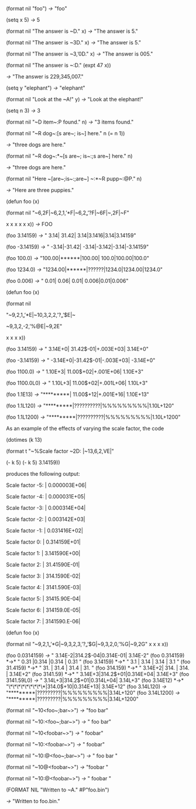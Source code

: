  



(format nil "foo") *→* "foo" 



(setq x 5) *→* 5 



(format nil "The answer is ~D." x) *→* "The answer is 5." 



(format nil "The answer is ~3D." x) *→* "The answer is 5." 



(format nil "The answer is ~3,’0D." x) *→* "The answer is 005." 



(format nil "The answer is ~:D." (expt 47 x)) 



*→* "The answer is 229,345,007." 



(setq y "elephant") *→* "elephant" 



(format nil "Look at the ~A!" y) *→* "Look at the elephant!" 



(setq n 3) *→* 3 



(format nil "~D item~:P found." n) *→* "3 items found." 



(format nil "~R dog~:[s are~; is~] here." n (= n 1)) 



*→* "three dogs are here." 



(format nil "~R dog~:\*~[s are~; is~:;s are~] here." n) 



*→* "three dogs are here." 



(format nil "Here ~[are~;is~:;are~] ~:\*~R pupp~:@P." n) 



*→* "Here are three puppies." 



(defun foo (x) 



(format nil "~6,2F|~6,2,1,’\*F|~6,2„’?F|~6F|~,2F|~F" 



x x x x x x)) *→* FOO 



(foo 3.14159) *→* " 3.14| 31.42| 3.14|3.1416|3.14|3.14159" 



(foo -3.14159) *→* " -3.14|-31.42| -3.14|-3.142|-3.14|-3.14159" 



(foo 100.0) *→* "100.00|\*\*\*\*\*\*|100.00| 100.0|100.00|100.0" 



(foo 1234.0) *→* "1234.00|\*\*\*\*\*\*|??????|1234.0|1234.00|1234.0" 



(foo 0.006) *→* " 0.01| 0.06| 0.01| 0.006|0.01|0.006" 



(defun foo (x) 



(format nil 



"~9,2,1„’\*E|~10,3,2,2,’?„’$E|~ 



~9,3,2,-2,’%@E|~9,2E" 



x x x x)) 



(foo 3.14159) *→* " 3.14E+0| 31.42$-01|+.003E+03| 3.14E+0" 



(foo -3.14159) *→* " -3.14E+0|-31.42$-01|-.003E+03| -3.14E+0" 



(foo 1100.0) *→* " 1.10E+3| 11.00$+02|+.001E+06| 1.10E+3" 



(foo 1100.0L0) *→* " 1.10L+3| 11.00$+02|+.001L+06| 1.10L+3" 



(foo 1.1E13) *→* "\*\*\*\*\*\*\*\*\*| 11.00$+12|+.001E+16| 1.10E+13" 



(foo 1.1L120) *→* "\*\*\*\*\*\*\*\*\*|??????????|%%%%%%%%%|1.10L+120" 



(foo 1.1L1200) *→* "\*\*\*\*\*\*\*\*\*|??????????|%%%%%%%%%|1.10L+1200" 



As an example of the effects of varying the scale factor, the code 



(dotimes (k 13) 



(format t "~%Scale factor ~2D: |~13,6,2,VE|" 







 



 



(- k 5) (- k 5) 3.14159)) 



produces the following output: 



Scale factor -5: | 0.000003E+06| 



Scale factor -4: | 0.000031E+05| 



Scale factor -3: | 0.000314E+04| 



Scale factor -2: | 0.003142E+03| 



Scale factor -1: | 0.031416E+02| 



Scale factor 0: | 0.314159E+01| 



Scale factor 1: | 3.141590E+00| 



Scale factor 2: | 31.41590E-01| 



Scale factor 3: | 314.1590E-02| 



Scale factor 4: | 3141.590E-03| 



Scale factor 5: | 31415.90E-04| 



Scale factor 6: | 314159.0E-05| 



Scale factor 7: | 3141590.E-06| 



(defun foo (x) 



(format nil "~9,2,1„’\*G|~9,3,2,3,’?„’$G|~9,3,2,0,’%G|~9,2G" x x x x)) 



(foo 0.0314159) *→* " 3.14E-2|314.2$-04|0.314E-01| 3.14E-2" (foo 0.314159) *→* " 0.31 |0.314 |0.314 | 0.31 " (foo 3.14159) *→* " 3.1 | 3.14 | 3.14 | 3.1 " (foo 31.4159) *→* " 31. | 31.4 | 31.4 | 31. " (foo 314.159) *→* " 3.14E+2| 314. | 314. | 3.14E+2" (foo 3141.59) *→* " 3.14E+3|314.2$+01|0.314E+04| 3.14E+3" (foo 3141.59L0) *→* " 3.14L+3|314.2$+01|0.314L+04| 3.14L+3" (foo 3.14E12) *→* "\*\*\*\*\*\*\*\*\*|314.0$+10|0.314E+13| 3.14E+12" (foo 3.14L120) *→* "\*\*\*\*\*\*\*\*\*|?????????|%%%%%%%%%|3.14L+120" (foo 3.14L1200) *→* "\*\*\*\*\*\*\*\*\*|?????????|%%%%%%%%%|3.14L+1200" 



(format nil "~10\<foo&#126;;bar&#126;\>") *→* "foo bar" 



(format nil "~10:\<foo&#126;;bar&#126;\>") *→* " foo bar" 



(format nil "~10\<foobar&#126;\>") *→* " foobar" 



(format nil "~10:\<foobar&#126;\>") *→* " foobar" 



(format nil "~10:@\<foo&#126;;bar&#126;\>") *→* " foo bar " 



(format nil "~10@\<foobar&#126;\>") *→* "foobar " 



(format nil "~10:@\<foobar&#126;\>") *→* " foobar " 



(FORMAT NIL "Written to ~A." #P"foo.bin") 



*→* "Written to foo.bin." 







 



 



